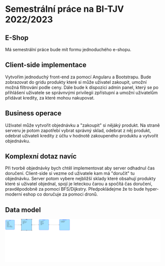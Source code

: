 # Semestrální práce na BI-TJV 2022/2023
## E-Shop
Má semestrální práce bude mít formu jednoduchého e-shopu.

## Client-side implementace
Vytvořím jednoduchý front-end za pomocí Angularu a Bootstrapu.
Bude zobrazovat do gridu produkty které si může uživatel zakoupit, umožní možná filtrování podle ceny.
Dále bude k dispozici admin panel, který se po přihlášení uživatele se správnvými privilegii zpřístupní a umožní uživatelům přidávat kredity, za které mohou nakupovat.

## Business operace
Uživatel může vytvořit objednávku a "zakoupit" si nějáký produkt. Na straně serveru je potom zapotřebí vybrat správný sklad, odebrat z něj produkt, odebrat uživateli kredity z účtu v hodnotě zakoupeného produktu a vytvořit objednávku.

## Komplexní dotaz navíc
Při tvorbě objednávky bych chtěl implementovat aby server odhadnul čas doručení. Client-side si vezme od uživatele kam má "doručit" tu objednávku. Server potom vybere nejbližší sklady které obsahují produkty které si uživatel objednal, spojí je leteckou čarou a spočítá čas doručení, pravděpodobně za pomocí BFS/Dijkstry. Předpokládejme že to bude hyper-moderní eshop co doručuje za pomoci dronů.

## Data model
![data model](/data-model.png "data model")
